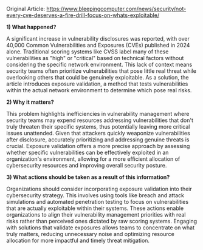 Original Article: https://www.bleepingcomputer.com/news/security/not-every-cve-deserves-a-fire-drill-focus-on-whats-exploitable/

**1) What happened?**

A significant increase in vulnerability disclosures was reported, with over 40,000 Common Vulnerabilities and Exposures (CVEs) published in 2024 alone. Traditional scoring systems like CVSS label many of these vulnerabilities as "high" or "critical" based on technical factors without considering the specific network environment. This lack of context means security teams often prioritize vulnerabilities that pose little real threat while overlooking others that could be genuinely exploitable. As a solution, the article introduces exposure validation, a method that tests vulnerabilities within the actual network environment to determine which pose real risks.

**2) Why it matters?**

This problem highlights inefficiencies in vulnerability management where security teams may expend resources addressing vulnerabilities that don't truly threaten their specific systems, thus potentially leaving more critical issues unattended. Given that attackers quickly weaponize vulnerabilities after disclosure, accurately prioritizing and addressing genuine threats is crucial. Exposure validation offers a more precise approach by assessing whether specific vulnerabilities can be effectively exploited in an organization's environment, allowing for a more efficient allocation of cybersecurity resources and improving overall security posture.

**3) What actions should be taken as a result of this information?**

Organizations should consider incorporating exposure validation into their cybersecurity strategy. This involves using tools like breach and attack simulations and automated penetration testing to focus on vulnerabilities that are actually exploitable within their systems. These actions enable organizations to align their vulnerability management priorities with real risks rather than perceived ones dictated by raw scoring systems. Engaging with solutions that validate exposures allows teams to concentrate on what truly matters, reducing unnecessary noise and optimizing resource allocation for more impactful and timely threat mitigation.